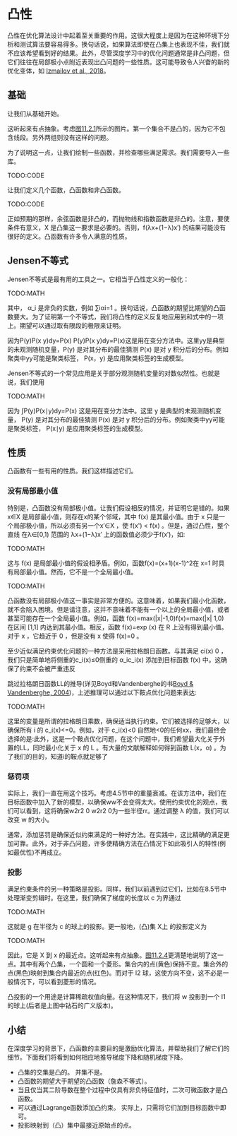 

<!--
 * @version:
 * @Author:  StevenJokes https://github.com/StevenJokes
 * @Date: 2020-07-03 16:25:07
 * @LastEditors:  StevenJokes https://github.com/StevenJokes
 * @LastEditTime: 2020-07-03 17:17:31
 * @Description:
 * @TODO::
 * @Reference:
-->

# 凸性

凸性在优化算法设计中起着至关重要的作用。这很大程度上是因为在这种环境下分析和测试算法要容易得多。换句话说，如果算法即使在凸集上也表现不佳，我们就不应该希望看到好的结果。此外，尽管深度学习中的优化问题通常是非凸问题，但它们往往在局部极小点附近表现出凸问题的一些性质。这可能导致令人兴奋的新的优化变体，如 [Izmailov et al., 2018](http://preview.d2l.ai/d2l-en/PR-1102/chapter_references/zreferences.html#izmailov-podoprikhin-garipov-ea-2018)。

## 基础

让我们从基础开始。

这听起来有点抽象。考虑[图11.2.1](http://preview.d2l.ai/d2l-en/PR-1102/chapter_optimization/convexity.html#fig-pacman)所示的图片。第一个集合不是凸的，因为它不包含线段。另外两组则没有这样的问题。


为了说明这一点，让我们绘制一些函数，并检查哪些满足需求。我们需要导入一些库。

TODO:CODE

让我们定义几个函数，凸函数和非凸函数。

TODO:CODE

正如预期的那样，余弦函数是非凸的，而抛物线和指数函数是非凸的。注意，要使条件有意义，X 是凸集这一要求是必要的。否则，f(λx+(1−λ)x′) 的结果可能没有很好的定义。凸函数有许多令人满意的性质。

## Jensen不等式

Jensen不等式是最有用的工具之一。它相当于凸性定义的一般化：

TODO:MATH

其中， α_i 是非负的实数，例如 ∑iαi=1  。换句话说，凸函数的期望比期望的凸函数要大。为了证明第一个不等式，我们将凸性的定义反复地应用到和式中的一项上。期望可以通过取有限段的极限来证明。

因为P(y)P(x y)dy=P(x) P(y)P(x y)dy=P(x)这是用在变分方法中。这里yy是典型的未观测随机变量，P(y) 是对其分布的最佳猜测 P(x) 是对 y 积分后的分布。例如聚类中yy可能是聚类标签， P(x，y) 是应用聚类标签的生成模型。

Jensen不等式的一个常见应用是关于部分观测随机变量的对数似然性。也就是说，我们使用

TODO:MATH

因为 ∫P(y)P(x∣y)dy=P(x) 这是用在变分方法中。这里 y 是典型的未观测随机变量， P(y) 是对其分布的最佳猜测 P(x) 是对 y 积分后的分布。例如聚类中yy可能是聚类标签， P(x∣y) 是应用聚类标签的生成模型。

## 性质

凸函数有一些有用的性质。我们这样描述它们。

### 没有局部最小值

特别是，凸函数没有局部极小值。让我们假设相反的情况，并证明它是错的。如果 x∈X 是局部最小值，则存在x的某个邻域，其中 f(x) 是其最小值。由于 x 只是一个局部极小值，所以必须有另一个x′∈X ，使 f(x') < f(x) 。但是，通过凸性，整个直线 在λ∈[0,1) 范围的 λx+(1−λ)x′ 上的函数值必须少于f(x′)，如:

TODO:MATH

这与 f(x) 是局部最小值的假设相矛盾。例如，函数f(x)=(x+1)(x-1)^2在 x=1 时具有局部最小值。然而，它不是一个全局最小值。

TODO:MATH

凸函数没有局部极小值这一事实是非常方便的。这意味着，如果我们最小化函数，就不会陷入困境。但是请注意，这并不意味着不能有一个以上的全局最小值，或者甚至可能存在一个全局最小值。例如，函数 f(x)=max(|x|-1,0)f(x)=max(|x| 1,0) 在区间 [1,1] 内达到其最小值。相反，函数 f(x)=exp (x) 在 R 上没有得到最小值。对于 x ，它趋近于 0 ，但是没有 x 使得 f(x)=0 。

至少近似满足约束优化问题的一种方法是采用拉格朗日函数。与其满足 ci(x) 0 ，我们只是简单地将侧重的c_i(x)≤0侧重的  α_ic_i(x) 添加到目标函数 f(x) 中。这确保了约束不会被严重违反

跳过拉格朗日函数LL的推导(详见Boyd和Vandenberghe的书[Boyd & Vandenberghe, 2004](http://preview.d2l.ai/d2l-en/PR-1102/chapter_references/zreferences.html#boyd-vandenberghe-2004))，上述推理可以通过以下鞍点优化问题来表达:

TODO:MATH

这里的变量是所谓的拉格朗日乘数，确保适当执行约束。它们被选择的足够大，以确保所有 i 的 c_i(x)<=0。例如，对于 c_i(x)<0 自然地<0的任何xx，我们最终会选择的是:此外，这是一个鞍点优化问题，在这个问题中，我们希望最大化关于外置的LL，同时最小化关于 x 的 L 。有大量的文献解释如何得到函数 L(x，α) 。为了我们的目的，知道i的鞍点就足够了

### 惩罚项

实际上，我们一直在用这个技巧。考虑4.5节中的重量衰减。在该方法中，我们在目标函数中加入了新的模型，以确保ww不会变得太大。使用约束优化的观点，我们可以看到，这将确保w2r2 0 w2r2 0为一些半径rr。通过调整 λ 的值，我们可以改变 w 的大小。

通常，添加惩罚是确保近似约束满足的一种好方法。在实践中，这比精确的满足更加可靠。此外，对于非凸问题，许多使精确方法在凸情况下如此吸引人的特性(例如最优性)不再成立。

### 投影

满足约束条件的另一种策略是投影。同样，我们以前遇到过它们，比如在8.5节中处理渐变剪辑时。在这里，我们确保了梯度的长度以 c 为界通过

TODO:MATH

这就是 g 在半径为 c 的球上的投影。更一般地，(凸)集 X上 的投影定义为

TODO:MATH

因此，它是 X 到 x 的最近点。这听起来有点抽象。[图11.2.4](http://preview.d2l.ai/d2l-en/PR-1102/chapter_optimization/convexity.html#fig-projections)更清楚地说明了这一点。其中有两个凸集，一个圆和一个菱形。集合内的点(黄色)保持不变。集合外的点(黑色)映射到集合内最近的点(红色)。而对于 l2 球，这使方向不变，这不必是一般情况下，可以看到菱形的情况。

凸投影的一个用途是计算稀疏权值向量。在这种情况下，我们将 w 投影到一个 l1 的球上(后者是上图中钻石的广义版本)。

## 小结

在深度学习的背景下，凸函数的主要目的是激励优化算法，并帮助我们了解它们的细节。下面我们将看到如何相应地推导梯度下降和随机梯度下降。

- 凸集的交集是凸的。 并集不是。
- 凸函数的期望大于期望的凸函数（詹森不等式）。
- 当且仅当其二阶导数在整个过程中仅具有非负特征值时，二次可微函数才是凸函数。
- 可以通过Lagrange函数添加凸约束。 实际上，只需将它们加到目标函数中即可。
- 投影映射到（凸）集中最接近原始点的点。
